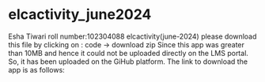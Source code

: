 # elcactivity_june2024
Esha Tiwari
roll number:102304088
elcactivity(june-2024)
please download this file by clicking on :
code -> download zip
Since this app was greater than 10MB and hence it could not be uploaded directly on the LMS portal. So, it has been uploaded on the GiHub platform.
The link to download the app is as follows:
